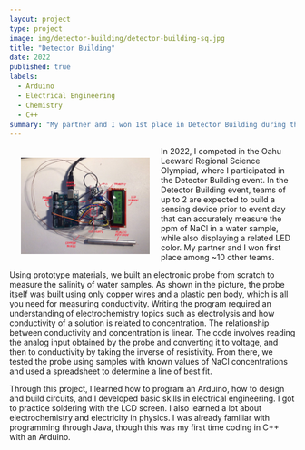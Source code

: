 ```yaml
---
layout: project
type: project
image: img/detector-building/detector-building-sq.jpg
title: "Detector Building"
date: 2022
published: true
labels:
  - Arduino
  - Electrical Engineering
  - Chemistry
  - C++
summary: "My partner and I won 1st place in Detector Building during the 2022 Leeward Regional Science Olympiad."
---
```

<img style="float: left; padding: 20px" width="45%" src="../img/detector-building/detector-building-full.jpg">

In 2022, I competed in the Oahu Leeward Regional Science Olympiad, where I participated in the Detector Building event. In the Detector Building event, teams of up to 2 are expected to build a sensing device prior to event day that can accurately measure the ppm of NaCl in a water sample, while also displaying a related LED color. My partner and I won first place among ~10 other teams. 

Using prototype materials, we built an electronic probe from scratch to measure the salinity of water samples. As shown in the picture, the probe itself was built using only copper wires and a plastic pen body, which is all you need for measuring conductivity. Writing the program required an understanding of electrochemistry topics such as electrolysis and how conductivity of a solution is related to concentration. The relationship between conductivity and concentration is linear. The code involves reading the analog input obtained by the probe and converting it to voltage, and then to conductivity by taking the inverse of resistivity. From there, we tested the probe using samples with known values of NaCl concentrations and used a spreadsheet to determine a line of best fit. 

Through this project, I learned how to program an Arduino, how to design and build circuits, and I developed basic skills in electrical engineering. I got to practice soldering with the LCD screen. I also learned a lot about electrochemistry and electricity in physics. I was already familiar with programming through Java, though this was my first time coding in C++ with an Arduino. 